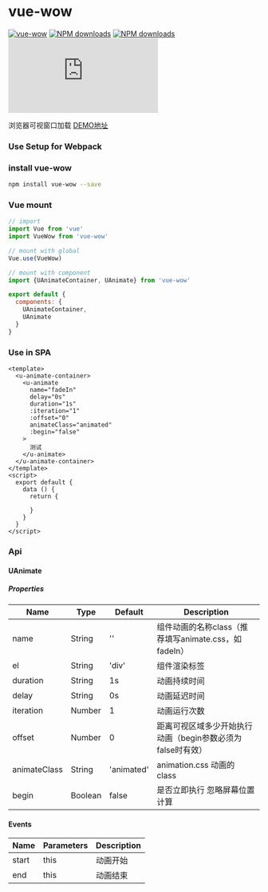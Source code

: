 # vue-wow
[![vue-wow](https://img.shields.io/npm/v/vue-wow.svg?style=flat-square)](https://www.npmjs.org/package/vue-wow)
[![NPM downloads](http://img.shields.io/npm/dm/vue-wow.svg?style=flat-square)](https://npmjs.org/package/vue-wow)
[![NPM downloads](https://img.shields.io/npm/dt/vue-wow.svg?style=flat-square)](https://npmjs.org/package/vue-wow)
![JS gzip size](http://img.badgesize.io/https://unpkg.com/vue-wow/dist/vue-wow.min.js?compression=gzip&label=gzip%20size:%20JS&style=flat-square)

浏览器可视窗口加载 [DEMO地址](https://estelle00.github.io/vue-wow) 

### Use Setup for Webpack

### install vue-wow

```bash
npm install vue-wow --save
```

### Vue mount

```javascript
// import
import Vue from 'vue'
import VueWow from 'vue-wow'

// mount with global
Vue.use(VueWow)

// mount with component
import {UAnimateContainer, UAnimate} from 'vue-wow'

export default {
  components: {
    UAnimateContainer,
    UAnimate
  }
}
```

### Use in SPA
```vue
<template>
  <u-animate-container>
    <u-animate
      name="fadeIn"
      delay="0s"
      duration="1s"
      :iteration="1"
      :offset="0"
      animateClass="animated"
      :begin="false" 
    >
      测试
    </u-animate>
  </u-animate-container>
</template>
<script>
  export default {
    data () {
      return {
        
      }
    } 
  }
</script>
```

### Api

#### UAnimate

##### Properties
| Name            | Type    | Default | Description |
|-----------------|---------| ------- | ----------- |
| name            | String  | ''      | 组件动画的名称class（推荐填写animate.css，如fadeIn） |
| el            | String  | 'div'      | 组件渲染标签  |
| duration        | String  | 1s      | 动画持续时间  |
| delay           | String  | 0s      | 动画延迟时间  |
| iteration       | Number  | 1       | 动画运行次数  |
| offset          | Number  | 0       | 距离可视区域多少开始执行动画（begin参数必须为false时有效） |
| animateClass    | String  | 'animated' | 	animation.css 动画的 class |
| begin           | Boolean | false    | 是否立即执行 忽略屏幕位置计算 |

#### Events
| Name  | Parameters | Description |
| ----- | ---------- | ----------- |
| start | this       | 动画开始     |
| end   | this       | 动画结束     |

